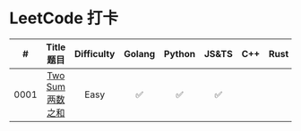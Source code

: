 # LeetCode 打卡

|  #   | Title 题目  | Difficulty | Golang | Python | JS&TS | C++ | Rust | Swift | Java |
| :-: | :-: | :-: | :-: | :-: | :-: | :-: | :-:| :-: | :-: |
|0001|[Two Sum 两数之和](https://leetcode.cn/problems/two-sum/description/)|Easy|✅|✅|✅| | | | |